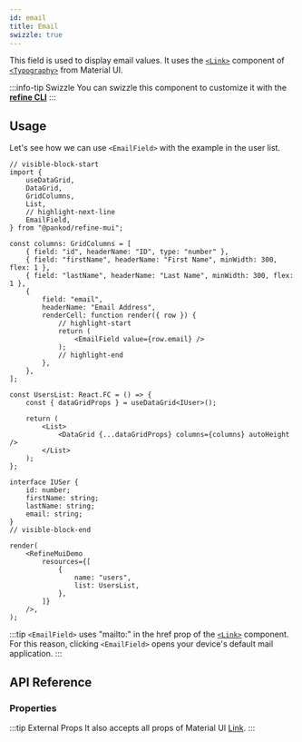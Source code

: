 ```yaml
---
id: email
title: Email
swizzle: true
---
```



This field is used to display email values. It uses the [`<Link>`](https://mui.com/material-ui/react-link/#main-content) component of [`<Typography>`](https://mui.com/material-ui/react-typography/#main-content) from Material UI.

:::info-tip Swizzle
You can swizzle this component to customize it with the [**refine CLI**](/docs/packages/documentation/cli)
:::

## Usage

Let's see how we can use `<EmailField>` with the example in the user list.

```tsx live url=http://localhost:3000/posts previewHeight=340px
// visible-block-start
import {
    useDataGrid,
    DataGrid,
    GridColumns,
    List,
    // highlight-next-line
    EmailField,
} from "@pankod/refine-mui";

const columns: GridColumns = [
    { field: "id", headerName: "ID", type: "number" },
    { field: "firstName", headerName: "First Name", minWidth: 300, flex: 1 },
    { field: "lastName", headerName: "Last Name", minWidth: 300, flex: 1 },
    {
        field: "email",
        headerName: "Email Address",
        renderCell: function render({ row }) {
            // highlight-start
            return (
                <EmailField value={row.email} />
            );
            // highlight-end
        },
    },
];

const UsersList: React.FC = () => {
    const { dataGridProps } = useDataGrid<IUser>();

    return (
        <List>
            <DataGrid {...dataGridProps} columns={columns} autoHeight />
        </List>
    );
};

interface IUSer {
    id: number;
    firstName: string;
    lastName: string;
    email: string;
}
// visible-block-end

render(
    <RefineMuiDemo
        resources={[
            {
                name: "users",
                list: UsersList,
            },
        ]}
    />,
);
```

:::tip
`<EmailField>` uses "mailto:" in the href prop of the [`<Link>`](https://mui.com/material-ui/react-link/#main-content) component. For this reason, clicking `<EmailField>` opens your device's default mail application.
:::

## API Reference

### Properties

<PropsTable module="@pankod/refine-mui/EmailField"/>

:::tip External Props
It also accepts all props of Material UI [Link](https://mui.com/material-ui/react-link/#main-content).
:::